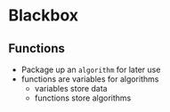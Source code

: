 # Blackbox

## Functions

- Package up an `algorithm` for later use
- functions are variables for algorithms
  - variables store data
  - functions store algorithms